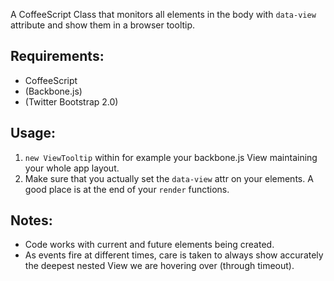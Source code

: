 A CoffeeScript Class that monitors all elements in the body with `data-view` attribute and show them in a browser tooltip.

## Requirements:
- CoffeeScript
- (Backbone.js)
- (Twitter Bootstrap 2.0)

## Usage:
1. `new ViewTooltip` within for example your backbone.js View maintaining your whole app layout.
2. Make sure that you actually set the `data-view` attr on your elements. A good place is at the end of your `render` functions.

## Notes:
- Code works with current and future elements being created.
- As events fire at different times, care is taken to always show accurately the deepest nested View we are hovering over (through timeout).